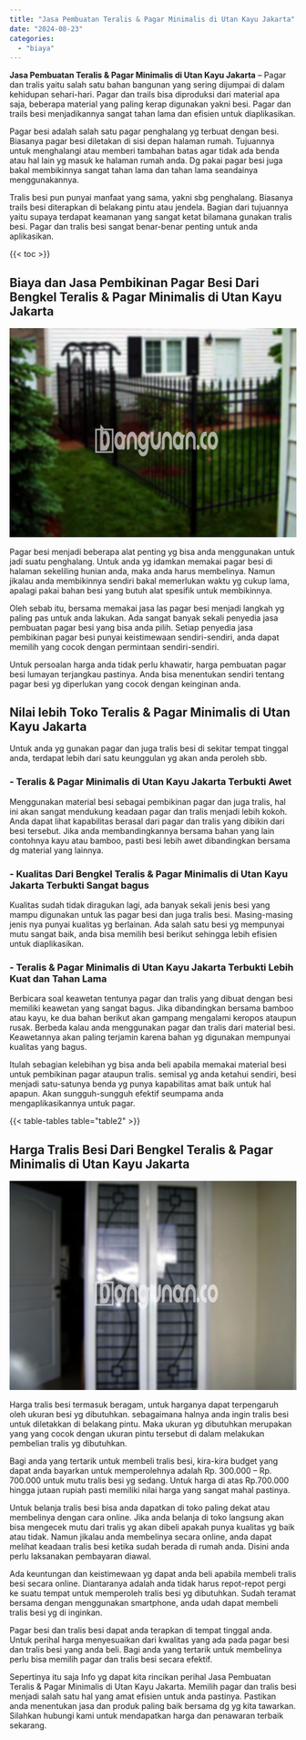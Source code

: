 ```yaml
---
title: "Jasa Pembuatan Teralis & Pagar Minimalis di Utan Kayu Jakarta"
date: "2024-08-23"
categories: 
  - "biaya"
---
```


**Jasa Pembuatan Teralis & Pagar Minimalis di Utan Kayu Jakarta** – Pagar dan tralis yaitu salah satu bahan bangunan yang sering dijumpai di dalam kehidupan sehari-hari. Pagar dan trails bisa diproduksi dari material apa saja, beberapa material yang paling kerap digunakan yakni besi. Pagar dan trails besi menjadikannya sangat tahan lama dan efisien untuk diaplikasikan.

Pagar besi adalah salah satu pagar penghalang yg terbuat dengan besi. Biasanya pagar besi diletakan di sisi depan halaman rumah. Tujuannya untuk menghalangi atau memberi tambahan batas agar tidak ada benda atau hal lain yg masuk ke halaman rumah anda. Dg pakai pagar besi juga bakal membikinnya sangat tahan lama dan tahan lama seandainya menggunakannya.

Tralis besi pun punyai manfaat yang sama, yakni sbg penghalang. Biasanya trails besi diterapkan di belakang pintu atau jendela. Bagian dari tujuannya yaitu supaya terdapat keamanan yang sangat ketat bilamana gunakan tralis besi. Pagar dan tralis besi sangat benar-benar penting untuk anda aplikasikan.

{{< toc >}}

## Biaya dan Jasa Pembikinan Pagar Besi Dari Bengkel Teralis & Pagar Minimalis di Utan Kayu Jakarta

![Jasa Pembuatan Teralis & Pagar Minimalis di Utan Kayu Jakarta](/images/pagar-minimalis-murah-43.png)

Pagar besi menjadi beberapa alat penting yg bisa anda menggunakan untuk jadi suatu penghalang. Untuk anda yg idamkan memakai pagar besi di halaman sekeliling hunian anda, maka anda harus membelinya. Namun jikalau anda membikinnya sendiri bakal memerlukan waktu yg cukup lama, apalagi pakai bahan besi yang butuh alat spesifik untuk membikinnya.

Oleh sebab itu, bersama memakai jasa las pagar besi menjadi langkah yg paling pas untuk anda lakukan. Ada sangat banyak sekali penyedia jasa pembuatan pagar besi yang bisa anda pilih. Setiap penyedia jasa pembikinan pagar besi punyai keistimewaan sendiri-sendiri, anda dapat memilih yang cocok dengan permintaan sendiri-sendiri.

Untuk persoalan harga anda tidak perlu khawatir, harga pembuatan pagar besi lumayan terjangkau pastinya. Anda bisa menentukan sendiri tentang pagar besi yg diperlukan yang cocok dengan keinginan anda.

## Nilai lebih Toko Teralis & Pagar Minimalis di Utan Kayu Jakarta

Untuk anda yg gunakan pagar dan juga tralis besi di sekitar tempat tinggal anda, terdapat lebih dari satu keunggulan yg akan anda peroleh sbb.

### \- Teralis & Pagar Minimalis di Utan Kayu Jakarta Terbukti Awet

Menggunakan material besi sebagai pembikinan pagar dan juga tralis, hal ini akan sangat mendukung keadaan pagar dan tralis menjadi lebih kokoh. Anda dapat lihat kapabilitas berasal dari pagar dan tralis yang dibikin dari besi tersebut. Jika anda membandingkannya bersama bahan yang lain contohnya kayu atau bamboo, pasti besi lebih awet dibandingkan bersama dg material yang lainnya.

### \- Kualitas Dari Bengkel Teralis & Pagar Minimalis di Utan Kayu Jakarta Terbukti Sangat bagus

Kualitas sudah tidak diragukan lagi, ada banyak sekali jenis besi yang mampu digunakan untuk las pagar besi dan juga tralis besi. Masing-masing jenis nya punyai kualitas yg berlainan. Ada salah satu besi yg mempunyai mutu sangat baik, anda bisa memilih besi berikut sehingga lebih efisien untuk diaplikasikan.

### \- Teralis & Pagar Minimalis di Utan Kayu Jakarta Terbukti Lebih Kuat dan Tahan Lama

Berbicara soal keawetan tentunya pagar dan tralis yang dibuat dengan besi memiliki keawetan yang sangat bagus. Jika dibandingkan bersama bamboo atau kayu, ke dua bahan berikut akan gampang mengalami keropos ataupun rusak. Berbeda kalau anda menggunakan pagar dan tralis dari material besi. Keawetannya akan paling terjamin karena bahan yg digunakan mempunyai kualitas yang bagus.

Itulah sebagian kelebihan yg bisa anda beli apabila memakai material besi untuk pembikinan pagar ataupun tralis. semisal yg anda ketahui sendiri, besi menjadi satu-satunya benda yg punya kapabilitas amat baik untuk hal apapun. Akan sungguh-sungguh efektif seumpama anda mengaplikasikannya untuk pagar.

{{< table-tables table="table2" >}}

## Harga Tralis Besi Dari Bengkel Teralis & Pagar Minimalis di Utan Kayu Jakarta

![Jasa Pembuatan Teralis & Pagar Minimalis di Utan Kayu Jakarta](/images/teralis-minimalis-murah-03.png)

Harga tralis besi termasuk beragam, untuk harganya dapat terpengaruh oleh ukuran besi yg dibutuhkan. sebagaimana halnya anda ingin tralis besi untuk diletakkan di belakang pintu. Maka ukuran yg dibutuhkan merupakan yang yang cocok dengan ukuran pintu tersebut di dalam melakukan pembelian tralis yg dibutuhkan.

Bagi anda yang tertarik untuk membeli tralis besi, kira-kira budget yang dapat anda bayarkan untuk memperolehnya adalah Rp. 300.000 – Rp. 700.000 untuk mutu tralis besi yg sedang. Untuk harga di atas Rp.700.000 hingga jutaan rupiah pasti memiliki nilai harga yang sangat mahal pastinya.

Untuk belanja tralis besi bisa anda dapatkan di toko paling dekat atau membelinya dengan cara online. Jika anda belanja di toko langsung akan bisa mengecek mutu dari tralis yg akan dibeli apakah punya kualitas yg baik atau tidak. Namun jikalau anda membelinya secara online, anda dapat melihat keadaan tralis besi ketika sudah berada di rumah anda. Disini anda perlu laksanakan pembayaran diawal.

Ada keuntungan dan keistimewaan yg dapat anda beli apabila membeli tralis besi secara online. Diantaranya adalah anda tidak harus repot-repot pergi ke suatu tempat untuk memperoleh tralis besi yg dibutuhkan. Sudah teramat bersama dengan menggunakan smartphone, anda udah dapat membeli tralis besi yg di inginkan.

Pagar besi dan tralis besi dapat anda terapkan di tempat tinggal anda. Untuk perihal harga menyesuaikan dari kwalitas yang ada pada pagar besi dan tralis besi yang anda beli. Bagi anda yang tertarik untuk membelinya perlu bisa memilih pagar dan tralis besi secara efektif.

Sepertinya itu saja Info yg dapat kita rincikan perihal Jasa Pembuatan Teralis & Pagar Minimalis di Utan Kayu Jakarta. Memilih pagar dan tralis besi menjadi salah satu hal yang amat efisien untuk anda pastinya. Pastikan anda menentukan jasa dan produk paling baik bersama dg yg kita tawarkan. Silahkan hubungi kami untuk mendapatkan harga dan penawaran terbaik sekarang.
